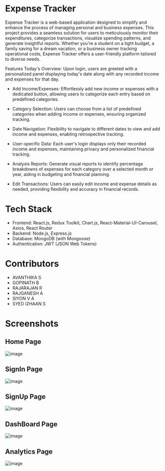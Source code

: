 # Expense Tracker
Expense Tracker is a web-based application designed to simplify and enhance the process of managing personal and business expenses. This project provides a seamless solution for users to meticulously monitor their expenditures, categorize transactions, visualize spending patterns, and generate insightful reports. Whether you're a student on a tight budget, a family saving for a dream vacation, or a business owner tracking operational costs, Expense Tracker offers a user-friendly platform tailored to diverse needs.


Features
Today's Overview: Upon login, users are greeted with a personalized panel displaying today's date along with any recorded income and expenses for that day.

- Add Income/Expenses: Effortlessly add new income or expenses with a dedicated button, allowing users to categorize each entry based on predefined categories.

- Category Selection: Users can choose from a list of predefined categories when adding income or expenses, ensuring organized tracking.

- Date Navigation: Flexibility to navigate to different dates to view and add income and expenses, enabling retrospective tracking.

- User-specific Data: Each user's login displays only their recorded income and expenses, maintaining privacy and personalized financial tracking.

- Analysis Reports: Generate visual reports to identify percentage breakdowns of expenses for each category over a selected month or year, aiding in budgeting and financial planning.

- Edit Transactions: Users can easily edit income and expense details as needed, providing flexibility and accuracy in financial records.

# Tech Stack
- Frontend: React.js, Redux Toolkit, Chart.js, React-Material-UI-Carousel, Axios, React Router
- Backend: Node.js, Express.js
- Database: MongoDB (with Mongoose)
- Authentication: JWT (JSON Web Tokens)

# Contributors
- AVANTHIKA S
- GOPINATH B
- RAJARAJAN R
- RAJGANESH A
- SIYON V A
- SYED IZHAAN S

# Screenshots
## Home Page
![image](https://github.com/siyon2003/expense-tracker/assets/76099725/cb8e9a76-e250-4546-838c-cd6e76e36a48)
## SignIn Page
![image](https://github.com/siyon2003/expense-tracker/assets/76099725/e0608a5b-d7e0-4fea-8811-3ee6f0d00b46)
## SignUp Page
![image](https://github.com/siyon2003/expense-tracker/assets/76099725/7c08d10f-0436-490c-bd24-7bd362224eb2)
## DashBoard Page
![image](https://github.com/siyon2003/expense-tracker/assets/76099725/f6ff47ec-244f-4323-9b58-2a983e8044a4)
## Analytics Page
![image](https://github.com/siyon2003/expense-tracker/assets/76099725/694e9ac6-70c5-492f-bf1b-2c662ac84742)




